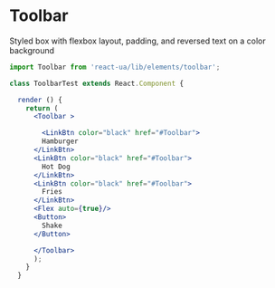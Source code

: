 # Toolbar
Styled box with flexbox layout, padding, and reversed text on a color background
<!-- example -->
```jsx
import Toolbar from 'react-ua/lib/elements/toolbar';

class ToolbarTest extends React.Component {

  render () {
    return (
      <Toolbar >

        <LinkBtn color="black" href="#Toolbar">
        Hamburger
      </LinkBtn>
      <LinkBtn color="black" href="#Toolbar">
        Hot Dog
      </LinkBtn>
      <LinkBtn color="black" href="#Toolbar">
        Fries
      </LinkBtn>
      <Flex auto={true}/>
      <Button>
        Shake
      </Button>

      </Toolbar>
      );
    }
  }
  ```
